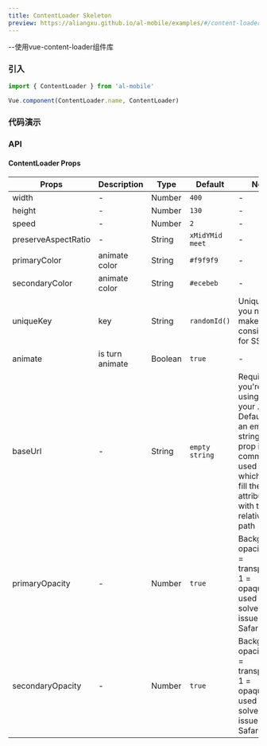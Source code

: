 ```yaml
---
title: ContentLoader Skeleton
preview: https://aliangxu.github.io/al-mobile/examples/#/content-loader
---
```


--使用vue-content-loader组件库

### 引入

```javascript
import { ContentLoader } from 'al-mobile'

Vue.component(ContentLoader.name, ContentLoader)
```

### 代码演示
<!-- DEMO -->

### API

#### ContentLoader Props
|Props | Description | Type | Default | Note |
|----|-----|------|------|------|
|width|-|Number|`400`|-|
|height|-|Number|`130`|-|
|speed|-|Number|`2`|-|
|preserveAspectRatio|-|String|`xMidYMid meet`|-|
|primaryColor|animate color|String|`#f9f9f9`|-|
|secondaryColor|animate color|String|`#ecebeb`|-|
|uniqueKey|key|String|`randomId()`|Unique ID, you need to make it consistent for SSR|
|animate|is turn animate|Boolean|`true`|-|
|baseUrl|-|String|`empty string`|Required if you're using <base url="/" /> in your <head />. Defaults to an empty string. This prop is common used as: <content-loader :base-url="$route.fullPath" /> which will fill the SVG attribute with the relative path|
|primaryOpacity|-|Number|`true`|Background opacity (0 = transparent, 1 = opaque) used to solve an issue in Safari|
|secondaryOpacity|-|Number|`true`|Background opacity (0 = transparent, 1 = opaque) used to solve an issue in Safari|
